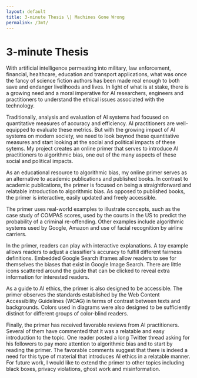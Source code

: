 ```yaml
---
layout: default
title: 3-minute Thesis \| Machines Gone Wrong
permalink: /3mt/
---
```


# 3-minute Thesis

With artificial intelligence permeating into military, law enforcement, financial, healthcare, education and transport applications, what was once the fancy of science fiction authors has been made real enough to both save and endanger livelihoods and lives. In light of what is at stake, there is a growing need and a moral imperative for AI researchers, engineers and practitioners to understand the ethical issues associated with the technology.

Traditionally, analysis and evaluation of AI systems had focused on quantitative measures of accuracy and efficiency. AI practitioners are well-equipped to evaluate these metrics. But with the growing impact of AI systems on modern society, we need to look beynod these quantitative measures and start looking at the social and political impacts of these sytems. My project creates an online primer that serves to introduce AI practitioners to algorithmic bias, one out of the many aspects of these social and political impacts.

As an educational resource to algorithmic bias, my online primer serves as an alternative to academic publications and published books. In contrast to academic publications, the primer is focused on being a straightforward and relatable introduction to algorithmic bias. As opposed to published books, the primer is interactive, easily updated and freely accessible.

The primer uses real-world examples to illustrate concepts, such as the case study of COMPAS scores, used by the courts in the US to predict the probability of a criminal re-offending. Other examples include algorithmic systems used by Google, Amazon and use of facial recognition by airline carriers.

In the primer, readers can play with interactive explanations. A toy example allows readers to adjust a classifier's accuracy to fulfill different fairness definitions. Embedded Google Search iframes allow readers to see for themselves the biases that exist in Google Image Search. There are little icons scattered around the guide that can be clicked to reveal extra information for interested readers.

As a guide to AI ethics, the primer is also designed to be accessible. The primer observes the standards established by the Web Content Accessibility Guidelines (WCAG) in terms of contrast between texts and backgrounds. Colors used in diagrams were also designed to be sufficiently distinct for different groups of color-blind readers.

Finally, the primer has received favorable reviews from AI practitioners. Several of them have commented that it was a relatable and easy introduction to the topic. One reader posted a long Twitter thread asking for his followers to pay more attention to algorithmic bias and to start by reading the primer. The favorable comments suggest that there is indeed a need for this type of material that introduces AI ethics in a relatable manner. For future work, I would like to extend the primer to other topics including black boxes, privacy violations, ghost work and misinformation.
